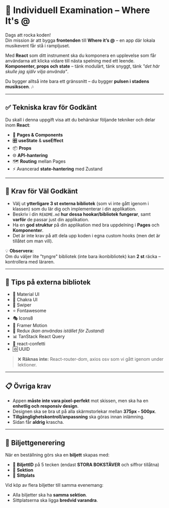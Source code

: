# 🎸 Individuell Examination – Where It's @

Dags att rocka koden!  
Din mission är att bygga **frontenden** till **Where it’s @** – en app där lokala musikevent får stå i rampljuset.  

Med **React** som ditt instrument ska du komponera en upplevelse som får användarna att klicka vidare till nästa spelning med ett leende.  
**Komponenter, props och state** – tänk modulärt, tänk snyggt, tänk *"det här skulle jag själv vilja använda"*.  

Du bygger alltså inte bara ett gränssnitt – du bygger **pulsen i stadens musikscen**. 🎶

---

## ✅ Tekniska krav för Godkänt

Du skall i denna uppgift visa att du behärskar följande tekniker och delar inom **React**:

- 📄 **Pages & Components**
- 🎛️ **useState** & **useEffect**
- 📦 **Props**
- 🌐 **API-hantering**
- 🗺️ **Routing** mellan Pages
- ⚡ Avancerad **state-hantering** med Zustand

---

## 🌟 Krav för Väl Godkänt

- Välj ut **ytterligare 3 st externa bibliotek** (som vi inte gått igenom i klassen) som du lär dig och implementerar i din applikation.  
- Beskriv i din `README.md` **hur dessa hookar/bibliotek fungerar**, samt **varför** de passar just din applikation.
- Ha en **god struktur** på din applikation med bra uppdelning i **Pages** och **Komponenter**.  
- Det är inte krav på att dela upp koden i egna custom hooks (men det är tillåtet om man vill).

💡 **Observera:**  
Om du väljer lite "tyngre" bibliotek (inte bara ikonbibliotek) kan **2 st** räcka – kontrollera med läraren.

---

## 🎯 Tips på externa bibliotek

- 🎨 Material UI  
- 🎨 Chakra UI  
- 🎠 Swiper  
- ⭐ Fontawesome  
- 🎭 Icons8  
- 🎥 Framer Motion  
- 🔄 Redux *(kan användas istället för Zustand)*  
- 📊 TanStack React Query  
- 🎉 react-confetti  
- 🆔 UUID  

> ❌ **Räknas inte:** React-router-dom, axios osv som vi gått igenom under lektioner.

---

## 📋 Övriga krav

- Appen **måste inte vara pixel-perfekt** mot skissen, men ska ha en **enhetlig och responsiv design**.  
- Designen ska se bra ut på alla skärmstorlekar mellan **375px - 500px**.  
- **Tillgänglighetskontroll/anpassning** ska göras innan inlämning.  
- Sidan får **aldrig** krascha.  

---

## 🎫 Biljettgenerering

När en beställning görs ska en **biljett** skapas med:

- 🔢 **BiljettID** på 5 tecken (endast **STORA BOKSTÄVER** och siffror tillåtna)  
- 📍 **Sektion**  
- 💺 **Sittplats**  

Vid köp av flera biljetter till samma evenemang:
- Alla biljetter ska ha **samma sektion**.  
- Sittplatserna ska ligga **bredvid varandra**.
